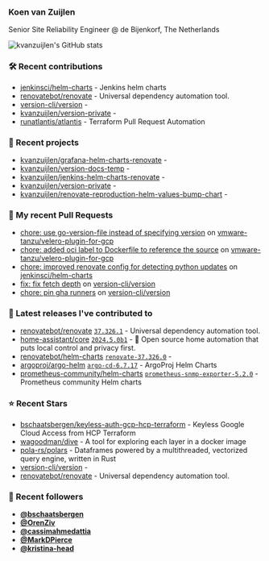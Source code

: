 ### Koen van Zuijlen

Senior Site Reliability Engineer @ de Bijenkorf, The Netherlands

![kvanzuijlen's GitHub stats](https://github-readme-stats.vercel.app/api?username=kvanzuijlen&show=reviews,discussions_started,discussions_answered,prs_merged,prs_merged_percentage&show_icons=true&theme=dark&cache_seconds=86400)

### 🛠️ Recent contributions

- [jenkinsci/helm-charts](https://github.com/jenkinsci/helm-charts) - Jenkins helm charts
- [renovatebot/renovate](https://github.com/renovatebot/renovate) - Universal dependency automation tool.
- [version-cli/version](https://github.com/version-cli/version) - 
- [kvanzuijlen/version-private](https://github.com/kvanzuijlen/version-private) - 
- [runatlantis/atlantis](https://github.com/runatlantis/atlantis) - Terraform Pull Request Automation

### 🌱 Recent projects

- [kvanzuijlen/grafana-helm-charts-renovate](https://github.com/kvanzuijlen/grafana-helm-charts-renovate) - 
- [kvanzuijlen/version-docs-temp](https://github.com/kvanzuijlen/version-docs-temp) - 
- [kvanzuijlen/jenkins-helm-charts-renovate](https://github.com/kvanzuijlen/jenkins-helm-charts-renovate) - 
- [kvanzuijlen/version-private](https://github.com/kvanzuijlen/version-private) - 
- [kvanzuijlen/renovate-reproduction-helm-values-bump-chart](https://github.com/kvanzuijlen/renovate-reproduction-helm-values-bump-chart) - 

### 🚧 My recent Pull Requests

- [chore: use go-version-file instead of specifying version](https://github.com/vmware-tanzu/velero-plugin-for-gcp/pull/181) on [vmware-tanzu/velero-plugin-for-gcp](https://github.com/vmware-tanzu/velero-plugin-for-gcp)
- [chore: added oci label to Dockerfile to reference the source](https://github.com/vmware-tanzu/velero-plugin-for-gcp/pull/179) on [vmware-tanzu/velero-plugin-for-gcp](https://github.com/vmware-tanzu/velero-plugin-for-gcp)
- [chore: improved renovate config for detecting python updates](https://github.com/jenkinsci/helm-charts/pull/1068) on [jenkinsci/helm-charts](https://github.com/jenkinsci/helm-charts)
- [fix: fix fetch depth](https://github.com/version-cli/version/pull/65) on [version-cli/version](https://github.com/version-cli/version)
- [chore: pin gha runners](https://github.com/version-cli/version/pull/64) on [version-cli/version](https://github.com/version-cli/version)

### 🚀 Latest releases I've contributed to

- [renovatebot/renovate](https://github.com/renovatebot/renovate) [`37.326.1`](https://github.com/renovatebot/renovate/releases/tag/37.326.1) - Universal dependency automation tool.
- [home-assistant/core](https://github.com/home-assistant/core) [`2024.5.0b1`](https://github.com/home-assistant/core/releases/tag/2024.5.0b1) - :house_with_garden: Open source home automation that puts local control and privacy first.
- [renovatebot/helm-charts](https://github.com/renovatebot/helm-charts) [`renovate-37.326.0`](https://github.com/renovatebot/helm-charts/releases/tag/renovate-37.326.0) - 
- [argoproj/argo-helm](https://github.com/argoproj/argo-helm) [`argo-cd-6.7.17`](https://github.com/argoproj/argo-helm/releases/tag/argo-cd-6.7.17) - ArgoProj Helm Charts
- [prometheus-community/helm-charts](https://github.com/prometheus-community/helm-charts) [`prometheus-snmp-exporter-5.2.0`](https://github.com/prometheus-community/helm-charts/releases/tag/prometheus-snmp-exporter-5.2.0) - Prometheus community Helm charts

### ⭐ Recent Stars

- [bschaatsbergen/keyless-auth-gcp-hcp-terraform](https://github.com/bschaatsbergen/keyless-auth-gcp-hcp-terraform) - Keyless Google Cloud Access from HCP Terraform
- [wagoodman/dive](https://github.com/wagoodman/dive) - A tool for exploring each layer in a docker image
- [pola-rs/polars](https://github.com/pola-rs/polars) - Dataframes powered by a multithreaded, vectorized query engine, written in Rust
- [version-cli/version](https://github.com/version-cli/version) - 
- [renovatebot/renovate](https://github.com/renovatebot/renovate) - Universal dependency automation tool.

### 👀 Recent followers

- [**@bschaatsbergen**](https://github.com/bschaatsbergen)
- [**@OrenZiv**](https://github.com/OrenZiv)
- [**@cassimahmedattia**](https://github.com/cassimahmedattia)
- [**@MarkDPierce**](https://github.com/MarkDPierce)
- [**@kristina-head**](https://github.com/kristina-head)
